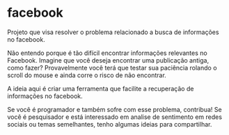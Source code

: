 facebook
========

Projeto que visa resolver o problema relacionado a busca de informações no facebook.

Não entendo porque é tão difícil encontrar informações relevantes no Facebook. Imagine que você deseja
encontrar uma publicação antiga, como fazer? Provavelmente você terá que testar sua paciência rolando
o scroll do mouse e ainda corre o risco de não encontrar.

A ideia aqui é criar uma ferramenta que facilite a recuperação de informações no facebook.

Se você é programador e também sofre com esse problema, contribua!
Se você é pesquisador e está interessado em analise de sentimento em redes sociais ou temas semelhantes,
tenho algumas ideias para compartilhar.
